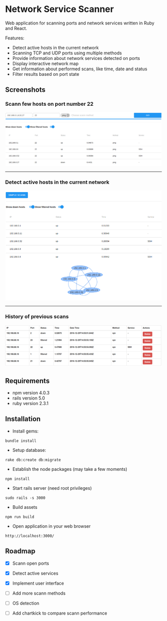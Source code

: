# Network Service Scanner

Web application for scanning ports and network services written in Ruby and React.

Features:
- Detect active hosts in the current network
- Scanning TCP and UDP ports using multiple methods
- Provide information about network services detected on ports
- Display interactive network map
- Get information about performed scans, like time, date and status
- Filter results based on port state


## Screenshots

### Scann few hosts on port number 22
![Form edit](/app/assets/images/screenshot1.png)

---
### Detect active hosts in the current network
![Submissions](/app/assets/images/screenshot2.png)

---
### History of previous scans
![Submissions](/app/assets/images/screenshot3.png)


## Requirements

* npm version 4.0.3
* rails version 5.0
* ruby version 2.3.1


## Installation

* Install gems:
```
bundle install
```

* Setup database:
```
rake db:create db:migrate
```

* Establish the node packages (may take a few moments)
```
npm install
```

* Start rails server (need root privileges)
```
sudo rails -s 3000 
```

* Build assets
```
npm run build
```

* Open application in your web browser
```
http://localhost:3000/
```

## Roadmap

- [x] Scann open ports
- [x] Detect active services
- [x] Implement user interface
- [ ] Add more scann methods
- [ ] OS detection
- [ ] Add chartkick to compare scann performance

